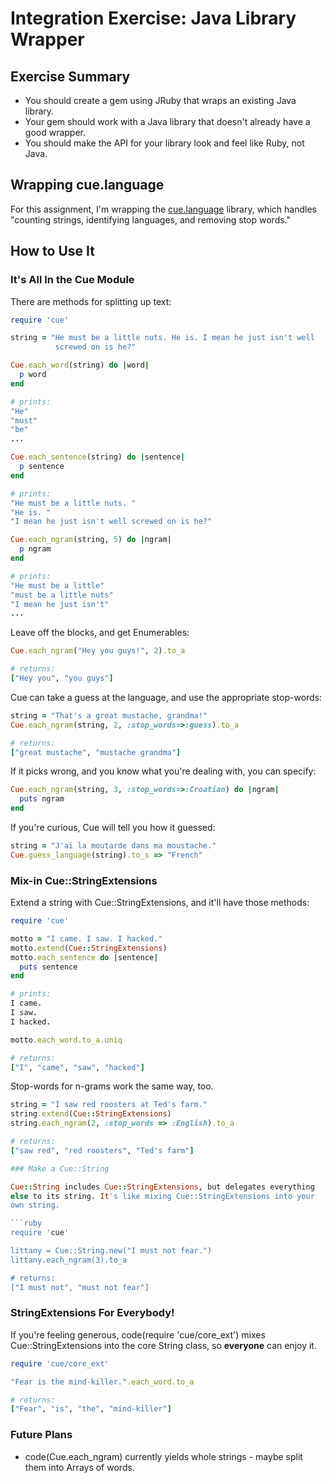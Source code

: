 # Integration Exercise: Java Library Wrapper

## Exercise Summary

- You should create a gem using JRuby that wraps an existing Java library.
- Your gem should work with a Java library that doesn't already have
  a good wrapper.
- You should make the API for your library look and feel like Ruby, not Java.

## Wrapping cue.language

For this assignment, I'm wrapping the
[cue.language](https://github.com/vcl/cue.language) library, which
handles "counting strings, identifying languages, and removing stop
words."

## How to Use It

### It's All In the Cue Module

There are methods for splitting up text:

```ruby
require 'cue'

string = "He must be a little nuts. He is. I mean he just isn't well
          screwed on is he?"

Cue.each_word(string) do |word|
  p word
end

# prints:
"He"
"must"
"be"
...

Cue.each_sentence(string) do |sentence|
  p sentence
end

# prints:
"He must be a little nuts. "
"He is. "
"I mean he just isn't well screwed on is he?"

Cue.each_ngram(string, 5) do |ngram|
  p ngram
end

# prints:
"He must be a little"
"must be a little nuts"
"I mean he just isn't"
...
```

Leave off the blocks, and get Enumerables:

```ruby
Cue.each_ngram("Hey you guys!", 2).to_a

# returns:
["Hey you", "you guys"]
```

Cue can take a guess at the language, and use the appropriate stop-words:

```ruby
string = "That's a great mustache, grandma!"
Cue.each_ngram(string, 2, :stop_words=>:guess).to_a

# returns:
["great mustache", "mustache grandma"]
```

If it picks wrong, and you know what you're dealing with, you can specify:

```ruby
Cue.each_ngram(string, 3, :stop_words=>:Croatian) do |ngram|
  puts ngram
end
```

If you're curious, Cue will tell you how it guessed:

```ruby
string = "J'ai la moutarde dans ma moustache."
Cue.guess_language(string).to_s => "French"
```

### Mix-in Cue::StringExtensions

Extend a string with Cue::StringExtensions, and it'll have those
methods:

```ruby
require 'cue'

motto = "I came. I saw. I hacked."
motto.extend(Cue::StringExtensions)
motto.each_sentence do |sentence|
  puts sentence
end

# prints:
I came.
I saw.
I hacked.

motto.each_word.to_a.uniq

# returns:
["I", "came", "saw", "hacked"]
```

Stop-words for n-grams work the same way, too.

```ruby
string = "I saw red roosters at Ted's farm."
string.extend(Cue::StringExtensions)
string.each_ngram(2, :stop_words => :English).to_a

# returns:
["saw red", "red roosters", "Ted's farm"]

### Make a Cue::String

Cue::String includes Cue::StringExtensions, but delegates everything
else to its string. It's like mixing Cue::StringExtensions into your
own string.

```ruby
require 'cue'

littany = Cue::String.new("I must not fear.")
littany.each_ngram(3).to_a

# returns:
["I must not", "must not fear"]
```

### StringExtensions For Everybody!

If you're feeling generous, code(require 'cue/core_ext') mixes
Cue::StringExtensions into the core String class, so **everyone** can
enjoy it.

```ruby
require 'cue/core_ext'

"Fear is the mind-killer.".each_word.to_a

# returns:
["Fear", "is", "the", "mind-killer"]
```

### Future Plans

- code(Cue.each_ngram) currently yields whole strings - maybe split
  them into Arrays of words.
